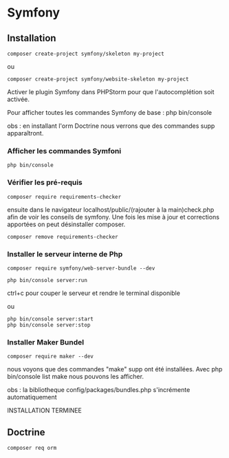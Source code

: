 # Symfony

## Installation

```
composer create-project symfony/skeleton my-project
```

ou

```
composer create-project symfony/website-skeleton my-project
```

Activer le plugin Symfony dans PHPStorm pour que l'autocomplétion soit activée.

Pour afficher toutes les commandes Symfony de base : 
php bin/console

obs : en installant l'orm Doctrine nous verrons que des commandes supp apparaîtront.

### Afficher les commandes Symfoni

```shell
php bin/console
```

### Vérifier les pré-requis
```shell
composer require requirements-checker
```
ensuite dans le navigateur localhost/public/(rajouter à la main)check.php
afin de voir les conseils de symfony.
Une fois les mise à jour et corrections apportées on peut désinstaller composer.
```shell
composer remove requirements-checker
```

### Installer le serveur interne de Php
```shell
composer require symfony/web-server-bundle --dev
```

```shell
php bin/console server:run
```
ctrl+c pour couper le serveur et rendre le terminal disponible

ou

```shell
php bin/console server:start
php bin/console server:stop
```

### Installer Maker Bundel
```shell
composer require maker --dev
```

nous voyons que des commandes "make" supp ont été installées. Avec php bin/console list make nous pouvons les afficher.

obs : la bibliotheque config/packages/bundles.php s'incrémente automatiquement

INSTALLATION TERMINEE

## Doctrine

```shell
composer req orm
```
